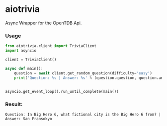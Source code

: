 # aiotrivia
Async Wrapper for the OpenTDB Api.

### Usage
```python
from aiotrivia.client import TriviaClient
import asyncio

client = TriviaClient()

async def main():
    question = await client.get_random_question(difficulty='easy')
    print('Question: %s | Answer: %s' % (question.question, question.answer))
    
    
asyncio.get_event_loop().run_until_complete(main())
```

### Result:
`Question: In Big Hero 6, what fictional city is the Big Hero 6 from? | Answer: San Fransokyo`
